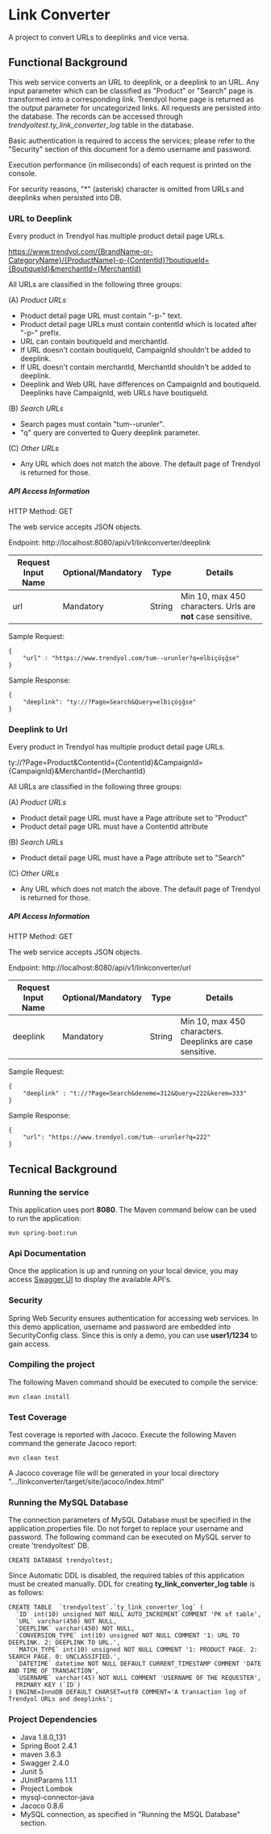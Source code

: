 # Link Converter 

A project to convert URLs to deeplinks and vice versa. 

## Functional Background

This web service converts an URL to deeplink, or a deeplink to an URL. Any input parameter which can be classified as "Product" or "Search" page is transformed into a corresponding link. Trendyol home page is returned as the output parameter for uncategorized links. All requests are persisted into the database. The records can be accessed through *trendyoltest.ty_link_converter_log* table in the database. 

Basic authentication is required to access the services; please refer to the "Security" section of this document for a demo username and password. 

Execution performance (in miliseconds) of each request is printed on the console.

For security reasons, "*" (asterisk) character is omitted from URLs and deeplinks when persisted into DB. 

### URL to Deeplink

Every product in Trendyol has multiple product detail page URLs.

https://www.trendyol.com/{BrandName-or-CategoryName}/{ProductName}-p-{ContentId}?boutiqueId={BoutiqueId}&merchantId={MerchantId}

All URLs are classified in the following three groups:

(A) *Product URLs*
- Product detail page URL must contain "-p-" text.
- Product detail page URLs must contain contentId which is located after "-p-" prefix.
- URL can contain boutiqueId and merchantId.
- If URL doesn't contain boutiqueId, CampaignId shouldn't be added to deeplink.
- If URL doesn't contain merchantId, MerchantId shouldn't be added to deeplink.
- Deeplink and Web URL have differences on CampaignId and boutiqueId. Deeplinks have CampaignId, web URLs have boutiqueId.

(B) *Search URLs*
- Search pages must contain "tum--urunler".
- "q" query are converted to Query deeplink parameter.

(C) *Other URLs*
- Any URL which does not match the above. The default page of Trendyol is returned for those.

##### API Access Information

HTTP Method: GET

The web service accepts JSON objects. 

Endpoint: http://localhost:8080/api/v1/linkconverter/deeplink

Request Input Name | Optional/Mandatory | Type | Details
------------ | ------------- | ------------- | -------------
url | Mandatory | String | Min 10, max 450 characters. Urls are **not** case sensitive.

Sample Request:

```
{
	"url" : "https://www.trendyol.com/tum--urunler?q=elbiçöşğse"
}
```

Sample Response: 
```
{
    "deeplink": "ty://?Page=Search&Query=elbiçöşğse"
}
```

### Deeplink to Url

Every product in Trendyol has multiple product detail page URLs.

ty://?Page=Product&ContentId={ContentId}&CampaignId={CampaignId}&MerchantId={MerchantId}

All URLs are classified in the following three groups:

(A) *Product URLs*
- Product detail page URL must have a Page attribute set to "Product" 
- Product detail page URL must have a ContentId attribute  


(B) *Search URLs*
- Product detail page URL must have a Page attribute set to "Search"

(C) *Other URLs*
- Any URL which does not match the above. The default page of Trendyol is returned for those.

##### API Access Information

HTTP Method: GET

The web service accepts JSON objects. 

Endpoint: http://localhost:8080/api/v1/linkconverter/url

Request Input Name | Optional/Mandatory | Type | Details
------------ | ------------- | ------------- | -------------
deeplink | Mandatory | String | Min 10, max 450 characters. Deeplinks are case sensitive.

Sample Request:

```
{
	"deeplink" : "t://?Page=Search&deneme=312&Query=222&kerem=333"
}
```

Sample Response: 
```
{
    "url": "https://www.trendyol.com/tum--urunler?q=222"
}
```


## Tecnical Background

### Running the service

This application uses port **8080**. The Maven command below can be used to run the application:
```
mvn spring-boot:run
```


### Api Documentation

Once the application is up and running on your local device, you may access [Swagger UI](http://localhost:8080/swagger-ui.html) to display the available API's. 

### Security

Spring Web Security ensures authentication for accessing web services. In this demo application, username and password are embedded into SecurityConfig class. Since this is only a demo, you can use **user1/1234** to gain access.


### Compiling the project

The following Maven command should be executed to compile the service:
```
mvn clean install
```

### Test Coverage

Test coverage is reported with Jacoco. Execute the following Maven command the generate Jacoco report:
```
mvn clean test
```

A Jacoco coverage file will be generated in your local directory ".../linkconverter/target/site/jacoco/index.html" 


### Running the MySQL Database

The connection parameters of MySQL Database must be specified in the application.properties file. Do not forget to replace your username and password. The following command can be executed on MySQL server to create 'trendyoltest' DB. 

```
CREATE DATABASE trendyoltest;
```

Since Automatic DDL is disabled, the required tables of this application must be created manually. DDL for creating **ty_link_converter_log table** is as follows:

```
CREATE TABLE  `trendyoltest`.`ty_link_converter_log` (
  `ID` int(10) unsigned NOT NULL AUTO_INCREMENT COMMENT 'PK of table',
  `URL` varchar(450) NOT NULL,
  `DEEPLINK` varchar(450) NOT NULL,
  `CONVERSION_TYPE` int(10) unsigned NOT NULL COMMENT '1: URL TO DEEPLINK. 2: DEEPLINK TO URL.',
  `MATCH_TYPE` int(10) unsigned NOT NULL COMMENT '1: PRODUCT PAGE. 2: SEARCH PAGE. 0: UNCLASSIFIED.',
  `DATETIME` datetime NOT NULL DEFAULT CURRENT_TIMESTAMP COMMENT 'DATE AND TIME OF TRANSACTION',
  `USERNAME` varchar(45) NOT NULL COMMENT 'USERNAME OF THE REQUESTER',
  PRIMARY KEY (`ID`)
) ENGINE=InnoDB DEFAULT CHARSET=utf8 COMMENT='A transaction log of Trendyol URLs and deeplinks';
```

### Project Dependencies 
- Java 1.8.0_131 
- Spring Boot 2.4.1
- maven 3.6.3
- Swagger 2.4.0
- Junit 5
- JUnitParams 1.1.1
- Project Lombok
- mysql-connector-java
- Jacoco 0.8.6
- MySQL connection, as specified in "Running the MSQL Database" section.